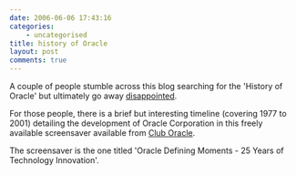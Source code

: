 ```yaml
---
date: 2006-06-06 17:43:16
categories:
    - uncategorised
title: history of Oracle
layout: post
comments: true
---
```

A couple of people stumble across this blog searching for the 'History
of Oracle' but ultimately go away
[disappointed](http://www.nbrightside.com/blog/2006/02/01/a-short-history-of-oracle-blogging/).

For those people, there is a brief but interesting timeline (covering
1977 to 2001) detailing the development of Oracle Corporation in this
freely available screensaver available from
[Club Oracle](http://www.oracle.com/cluboracle/screensavers.html).

The screensaver is the one titled 'Oracle Defining Moments - 25 Years of
Technology Innovation'.
